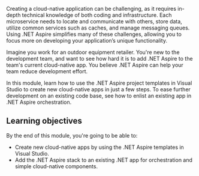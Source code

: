 Creating a cloud-native application can be challenging, as it requires in-depth technical knowledge of both coding and infrastructure. Each microservice needs to locate and communicate with others, store data, utilize common services such as caches, and manage messaging queues. Using .NET Aspire simplifies many of these challenges, allowing you to focus more on developing your application’s unique functionality.

Imagine you work for an outdoor equipment retailer. You're new to the development team, and want to see how hard it is to add .NET Aspire to the team's current cloud-native app. You believe .NET Aspire can help your team reduce development effort.

In this module, learn how to use the .NET Aspire project templates in Visual Studio to create new cloud-native apps in just a few steps. To ease further development on an existing code base, see how to enlist an existing app in .NET Aspire orchestration.

## Learning objectives

By the end of this module, you're going to be able to:

- Create new cloud-native apps by using the .NET Aspire templates in Visual Studio.
- Add the .NET Aspire stack to an existing .NET app for orchestration and simple cloud-native components.

